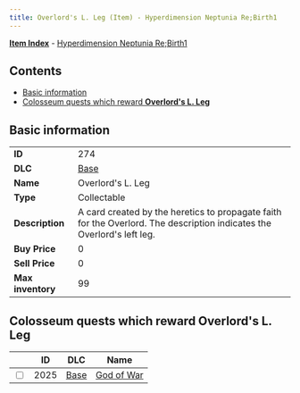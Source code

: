 ```yaml
---
title: Overlord's L. Leg (Item) - Hyperdimension Neptunia Re;Birth1
---
```


[**Item Index**](/neptunia/rb1/item/index.html) - [Hyperdimension Neptunia Re;Birth1](/neptunia/rb1)

## Contents

- [Basic information](#basic-information)
- [Colosseum quests which reward **Overlord's L. Leg**](#colosseum-quests-which-reward-overlords-l-leg)
## Basic information

|   |   |
| -- | -- |
| **ID** | 274 |
| **DLC** | [Base](/neptunia/rb1/dlc/1-base.html) |
| **Name** | Overlord's L. Leg |
| **Type** | Collectable |
| **Description** | A card created by the heretics to propagate faith for the Overlord. The description indicates the Overlord's left leg. |
| **Buy Price** | 0 |
| **Sell Price** | 0 |
| **Max inventory** | 99 |


## Colosseum quests which reward **Overlord's L. Leg**

|    | ID | DLC | Name |
| -- | -- | --- | ---- |
| <input type="checkbox" id="rb1-colosseum-1-2025" class="trackbox" /> | 2025 | [Base](/neptunia/rb1/dlc/1-base.html) | [God of War](/neptunia/rb1/colosseum/1-2025-god-of-war.html) |
